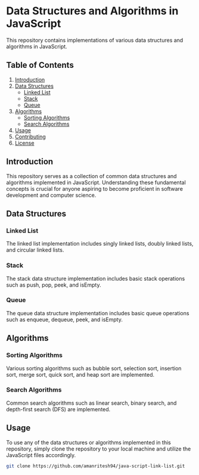 # Data Structures and Algorithms in JavaScript

This repository contains implementations of various data structures and algorithms in JavaScript.

## Table of Contents

1. [Introduction](#introduction)
2. [Data Structures](#data-structures)
    - [Linked List](#linked-list)
    - [Stack](#stack)
    - [Queue](#queue)
3. [Algorithms](#algorithms)
    - [Sorting Algorithms](#sorting-algorithms)
    - [Search Algorithms](#search-algorithms)
4. [Usage](#usage)
5. [Contributing](#contributing)
6. [License](#license)

## Introduction

This repository serves as a collection of common data structures and algorithms implemented in JavaScript. Understanding these fundamental concepts is crucial for anyone aspiring to become proficient in software development and computer science.

## Data Structures

### Linked List

The linked list implementation includes singly linked lists, doubly linked lists, and circular linked lists.

### Stack

The stack data structure implementation includes basic stack operations such as push, pop, peek, and isEmpty.

### Queue

The queue data structure implementation includes basic queue operations such as enqueue, dequeue, peek, and isEmpty.

## Algorithms

### Sorting Algorithms

Various sorting algorithms such as bubble sort, selection sort, insertion sort, merge sort, quick sort, and heap sort are implemented.

### Search Algorithms

Common search algorithms such as linear search, binary search, and depth-first search (DFS) are implemented.

## Usage

To use any of the data structures or algorithms implemented in this repository, simply clone the repository to your local machine and utilize the JavaScript files accordingly.

```bash
git clone https://github.com/amanritesh94/java-script-link-list.git

